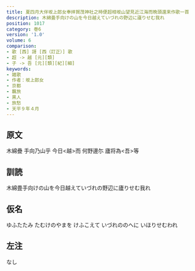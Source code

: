 ```yaml
---
title: 夏四月大伴坂上郎女奉拝賀茂神社之時便超相坂山望見近江海而晩頭還来作歌一首
description: 木綿畳手向けの山を今日越えていづれの野辺に廬りせむ我れ
position: 1017
category: 巻6
version: '1.0'
volume: 6
comparison:
- 歌 [西] 謌 [西（訂正）] 歌
- 超 -> 越 [元][類]
- 子 -> 吾 [元][類][紀][細]
keywords:
- 雑歌
- 作者：坂上郎女
- 京都
- 羈旅
- 黒人
- 旅愁
- 天平９年４月
---
```


## 原文

木綿疊 手向乃山乎 今日<越>而 何野邊尓 廬将為<吾>等

## 訓読

木綿畳手向けの山を今日越えていづれの野辺に廬りせむ我れ

## 仮名

ゆふたたみ たむけのやまを けふこえて いづれののへに いほりせむわれ

## 左注

なし

